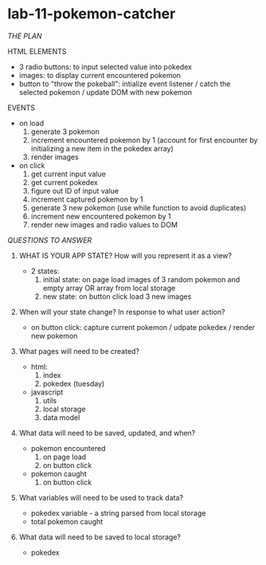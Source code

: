 # lab-11-pokemon-catcher
*THE PLAN*


HTML ELEMENTS

- 3 radio buttons: to input selected value into pokedex
- images: to display current encountered pokemon
- button to "throw the pokeball": intialize event listener / catch the selected pokemon / update DOM with new pokemon


EVENTS
- on load
    1. generate 3 pokemon
    1. increment encountered pokemon by 1 (account for first encounter by initializing a new item in the pokedex array)
    1. render images
- on click
    1. get current input value
    1. get current pokedex
    1. figure out ID of input value
    1. increment captured pokemon by 1
    1. generate 3 new pokemon (use while function to avoid duplicates)
    1. increment new encountered pokemon by 1
    1. render new images and radio values to DOM


*QUESTIONS TO ANSWER*
1. WHAT IS YOUR APP STATE? How will you represent it as a view?
    - 2 states: 
        1. initial state: on page load images of 3 random pokemon and empty array OR array from local storage
        2. new state: on button click load 3 new images


1. When will your state change? In response to what user action?
    - on button click: capture current pokemon / udpate pokedex / render new pokemon

1. What pages will need to be created?
    - html:
        1. index
        2. pokedex (tuesday)
    - javascript
        1. utils
        2. local storage
        3. data model

1. What data will need to be saved, updated, and when?
    - pokemon encountered
        1. on page load
        1. on button click
    - pokemon caught
        1. on button click

1. What variables will need to be used to track data?
    - pokedex variable - a string parsed from local storage
    - total pokemon caught


1. What data will need to be saved to local storage?
    - pokedex 
